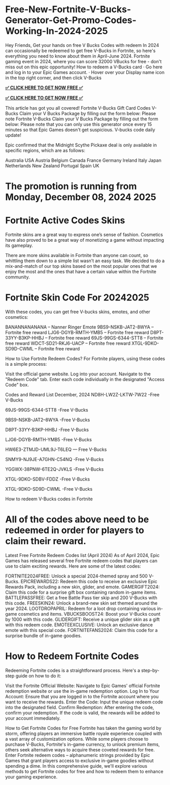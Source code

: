 # Free-New-Fortnite-V-Bucks-Generator-Get-Promo-Codes-Working-In-2024-2025

Hey Friends, Get your hands on free V Bucks Codes with redeem In 2024 can occasionally be redeemed to get free V-Bucks in Fortnite, so here's everything you need to know about them in April-June 2024. Fortnite gaming event in 2024, where you can score 32000 VBucks for free - don't miss out on this epic opportunity! How to redeem a V-Bucks card · Go here and log in to your Epic Games account. · Hover over your Display name icon in the top right corner, and then click V-Bucks

**[✅ CLICK HERE TO GET NOW FREE ✅](https://tinyurl.com/2dra9vfc)**

**[✅ CLICK HERE TO GET NOW FREE ✅](https://tinyurl.com/2dra9vfc)**

This article has got you all covered! Fortnite V-Bucks Gift Card Codes V-Bucks Claim your V Bucks Package by filling out the form below: Please note Fortnite V-Bucks Claim your V Bucks Package by filling out the form below: Please note that you can only use this generator once every 15 minutes so that Epic Games doesn't get suspicious. V-bucks code daily update!

Epic confirmed that the Midnight Scythe Pickaxe deal is only available in specific regions, which are as follows:


Australia
USA
Austria
Belgium
Canada
France
Germany
Ireland
Italy
Japan
Netherlands
New Zealand
Portugal
Spain
UK

# The promotion is running from Monday, December 08, 2024 2025


# Fortnite Active Codes Skins​
Fortnite skins are a great way to express one’s sense of fashion. Cosmetics have also proved to be a great way of monetizing a game without impacting its gameplay.

There are more skins available in Fortnite than anyone can count, so whittling them down to a simple list wasn’t an easy task. We decided to do a mix-and-match of our top skins based on the most popular ones that we enjoy the most and the ones that have a certain value within the Fortnite community.


# Fortnite Skin Code For 2024​ 2025
With these codes, you can get free V-bucks skins, emotes, and other cosmetics:


BANANNANANANA – Nanner Ringer Emote
9BS9-NSKB-JAT2-8WYA – Fortnite free reward
LJG6-DGYB-RMTH-YMB5 – Fortnite free reward
D8PT-33YY-B3KP-HHBJ – Fortnite free reward
69JS-99GS-6344-STT8 – Fortnite free reward
WDCT-SD21-RKJ6-UACP – Fortnite free reward
XTGL-9DKO-SD9D-CWML – Fortnite free reward

How to Use Fortnite Redeem Codes?​
For Fortnite players, using these codes is a simple process:


Visit the official game website.
Log into your account.
Navigate to the "Redeem Code" tab.
Enter each code individually in the designated "Access Code" box.

Codes and Reward List December, 2024​
ND8H-LW2Z-LKTW-7W22 -Free V-Bucks

69JS-99GS-6344-STT8 -Free V-Bucks

9BS9-NSKB-JAT2–8WYA -Free V-Bucks

D8PT-33YY-B3KP-HHBJ -Free V-Bucks

LJG6-DGYB-RMTH-YMB5 -Free V-Bucks

HW6E3-ZTMJD-UML9J-T6LEQ — Free V-Bucks

SNMY9-NJ9JE-A7GHN-C54NQ -Free V-Bucks

YGGWX-38PNW-6TE2Q-JVKLS -Free V-Bucks

XTGL-9DKO-SDBV-FDDZ -Free V-Bucks

XTGL-9DKO-SD9D-CWML -Free V-Bucks

How to redeem V-Bucks codes in Fortnite

# All of the codes above need to be redeemed in order for players to claim their reward.


Latest Free Fortnite Redeem Codes list (April 2024)​
As of April 2024, Epic Games has released several free Fortnite redeem codes that players can use to claim exciting rewards. Here are some of the latest codes:


FORTNITE2024FREE: Unlock a special 2024-themed spray and 500 V-Bucks.
EPICREWARDS22: Redeem this code to receive an exclusive Epic Rewards Pack, including a new skin, glider, and emote.
GAMERGIFT2024: Claim this code for a surprise gift box containing random in-game items.
BATTLEPASSFREE: Get a free Battle Pass tier skip and 200 V-Bucks with this code.
FREESKIN24: Unlock a brand-new skin set themed around the year 2024.
LOOTDROPAPRIL: Redeem for a loot drop containing various in-game cosmetics and items.
VBUCKSBOOST24: Boost your V-Bucks count by 1000 with this code.
GLIDERGIFT: Receive a unique glider skin as a gift with this redeem code.
EMOTEEXCLUSIVE: Unlock an exclusive dance emote with this special code.
FORTNITEFANS2024: Claim this code for a surprise bundle of in-game goodies.

# How to Redeem Fortnite Codes​
Redeeming Fortnite codes is a straightforward process. Here's a step-by-step guide on how to do it:


Visit the Fortnite Official Website: Navigate to Epic Games' official Fortnite redemption website or use the in-game redemption option.
Log In to Your Account: Ensure that you are logged in to the Fortnite account where you want to receive the rewards.
Enter the Code: Input the unique redeem code into the designated field.
Confirm Redemption: After entering the code, confirm your redemption. If the code is valid, the rewards will be added to your account immediately.

How to Get Fortnite Codes for Free​
Fortnite has taken the gaming world by storm, offering players an immersive battle royale experience coupled with a vast array of customization options. While some players choose to purchase V-Bucks, Fortnite's in-game currency, to unlock premium items, others seek alternative ways to acquire these coveted rewards for free. Enter Fortnite redeem codes – alphanumeric strings provided by Epic Games that grant players access to exclusive in-game goodies without spending a dime. In this comprehensive guide, we'll explore various methods to get Fortnite codes for free and how to redeem them to enhance your gaming experience.

